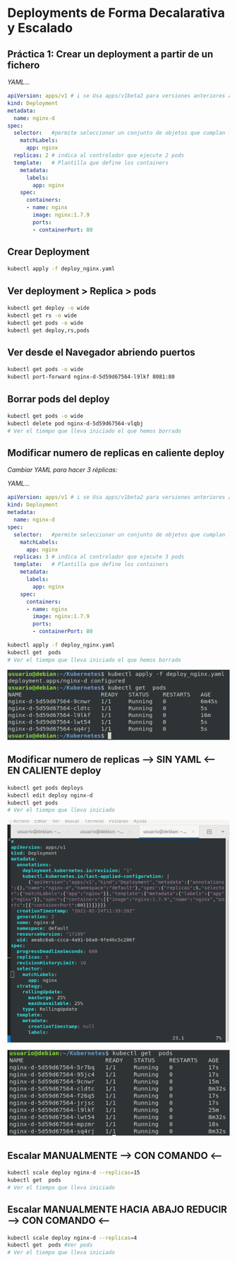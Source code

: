 # Deployments de Forma Decalarativa y Escalado


## Práctica 1:  Crear un deployment a partir de un fichero

*YAML...*

```yml
apiVersion: apps/v1 # i se Usa apps/v1beta2 para versiones anteriores a 1.9.0
kind: Deployment
metadata:
  name: nginx-d
spec:
  selector:   #permite seleccionar un conjunto de objetos que cumplan las condicione
    matchLabels:
      app: nginx
  replicas: 2 # indica al controlador que ejecute 2 pods
  template:   # Plantilla que define los containers
    metadata:
      labels:
        app: nginx
    spec:
      containers:
      - name: nginx
        image: nginx:1.7.9
        ports:
        - containerPort: 80
```

## Crear Deployment

```bash
kubectl apply -f deploy_nginx.yaml
```

## Ver deployment > Replica > pods 

```bash
kubectl get deploy -o wide
kubectl get rs -o wide
kubectl get pods -o wide
kubectl get deploy,rs,pods
```

## Ver desde el Navegador abriendo puertos 

```bash
kubectl get pods -o wide
kubectl port-forward nginx-d-5d59d67564-l9lkf 8081:80
```

## Borrar pods del deploy 

```bash
kubectl get pods -o wide
kubectl delete pod nginx-d-5d59d67564-vlqbj
# Ver el tiempo que lleva iniciado el que hemos borrado
```


## Modificar numero de replicas en caliente deploy

*Cambiar YAML para hacer 3 réplicas:*

*YAML...*

```yml
apiVersion: apps/v1 # i se Usa apps/v1beta2 para versiones anteriores a 1.9.0
kind: Deployment
metadata:
  name: nginx-d
spec:
  selector:   #permite seleccionar un conjunto de objetos que cumplan las condicione
    matchLabels:
      app: nginx
  replicas: 3 # indica al controlador que ejecute 3 pods
  template:   # Plantilla que define los containers
    metadata:
      labels:
        app: nginx
    spec:
      containers:
      - name: nginx
        image: nginx:1.7.9
        ports:
        - containerPort: 80
```

```bash
kubectl apply -f deploy_nginx.yaml
kubectl get  pods
# Ver el tiempo que lleva iniciado el que hemos borrado
```

![imagen](../../imagenes/aplicar.png)

## Modificar numero de replicas --> SIN YAML <-- EN CALIENTE deploy

```bash
kubectl get pods deploys
kubectl edit deploy nginx-d
kubectl get pods
# Ver el tiempo que lleva iniciado
```

![imagen](../../imagenes/sinYAML1.png)


![imagen](../../imagenes/losEstados.png)

## Escalar MANUALMENTE --> CON COMANDO <--

```bash
kubectl scale deploy nginx-d --replicas=15
kubectl get  pods
# Ver el tiempo que lleva iniciado
```

## Escalar MANUALMENTE HACIA ABAJO REDUCIR --> CON COMANDO <--

```bash
kubectl scale deploy nginx-d --replicas=4
kubectl get  pods #Ver pods
# Ver el tiempo que lleva iniciado
```

<!-- *Probar otras las otras formas* -->
